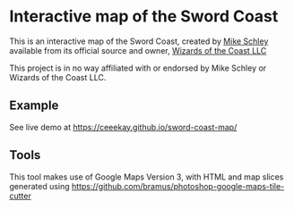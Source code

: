 # Interactive map of the Sword Coast

This is an interactive map of the Sword Coast, created by
[Mike Schley](http://mikeschley.com/)
available from its official source and owner,
[Wizards of the Coast LLC](http://dnd.wizards.com/articles/features/map-faer%C3%BCn)

This project is in no way affiliated with or endorsed by
Mike Schley or Wizards of the Coast LLC.

## Example

See live demo at https://ceeekay.github.io/sword-coast-map/

## Tools

This tool makes use of Google Maps Version 3, with HTML and map slices generated
using https://github.com/bramus/photoshop-google-maps-tile-cutter
